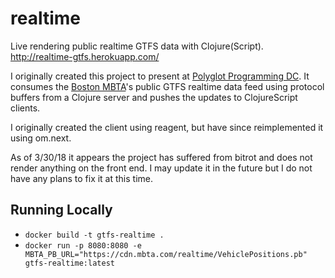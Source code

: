 # realtime

Live rendering public realtime GTFS data with Clojure(Script). http://realtime-gtfs.herokuapp.com/

I originally created this project to present at
[Polyglot Programming DC](http://www.meetup.com/Polyglot-Programming-DC/events/223063412/). 
It consumes the [Boston MBTA](http://www.mbta.com/rider_tools/developers/)'s
public GTFS realtime data feed using protocol buffers from a Clojure server and pushes 
the updates to ClojureScript clients.

I originally created the client using reagent, but have since reimplemented it using om.next.

As of 3/30/18 it appears the project has suffered from bitrot and does not render anything on the front end.
I may update it in the future but I do not have any plans to fix it at this time.

## Running Locally

- `docker build -t gtfs-realtime .`
- `docker run -p 8080:8080 -e MBTA_PB_URL="https://cdn.mbta.com/realtime/VehiclePositions.pb" gtfs-realtime:latest`
